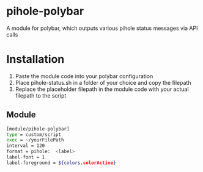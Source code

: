 # pihole-polybar
A module for polybar, which outputs various pihole status messages via API calls

# Installation

1. Paste the module code into your polybar configuration
2. Place pihole-status.sh in a folder of your choice and copy the filepath
3. Replace the placeholder filepath in the module code with your actual filepath to the script

## Module

```bash
[module/pihole-polybar]
type = custom/script
exec = ~/yourFilePath
interval = 120
format = pihole:  <label>
label-font = 1
label-foreground = ${colors.colorActive}
```